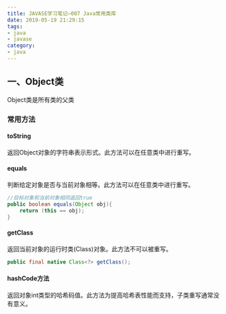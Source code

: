 ```yaml
---
title: JAVASE学习笔记—007 Java常用类库
date: 2019-05-19 21:29:15
tags:
- java
- javase
category:
- java
---
```


## 一、Object类

Object类是所有类的父类

### 常用方法

#### toString
返回Object对象的字符串表示形式。此方法可以在任意类中进行重写。

#### equals
判断给定对象是否与当前对象相等。此方法可以在任意类中进行重写。

``` java
//目标对象和当前对象相同返回true
public boolean equals(Object obj){
    return (this == obj);
}
```

#### getClass

返回当前对象的运行时类(Class)对象。此方法不可以被重写。

``` java
public final native Class<?> getClass();
```

#### hashCode方法
返回对象int类型的哈希码值。此方法为提高哈希表性能而支持，子类重写通常没有意义。

<!-- more -->